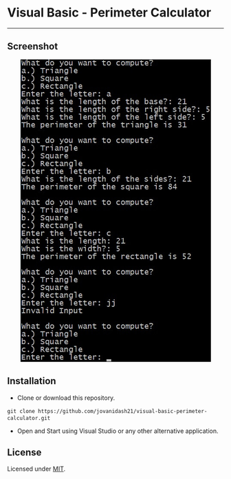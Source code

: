 # Visual Basic - Perimeter Calculator
---

## Screenshot
<p align="center"> 
	<img src="https://raw.githubusercontent.com/jovanidash21/visual-basic-perimeter-calculator/master/screenshot.jpg">
</p>

## Installation
* Clone or download this repository.
```
git clone https://github.com/jovanidash21/visual-basic-perimeter-calculator.git
```
* Open and Start using Visual Studio or any other alternative application.

## License
Licensed under [MIT](https://opensource.org/licenses/mit-license.php).